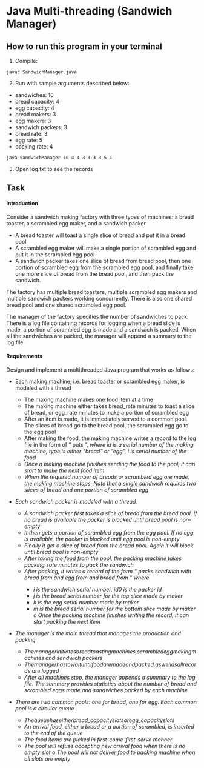 # Java Multi-threading (Sandwich Manager)

## How to run this program in your terminal
1. Compile:
```
javac SandwichManager.java
```

2. Run with sample arguments described below: 
- sandwiches: 10
- bread capacity: 4
- egg capacity: 4
- bread makers: 3
- egg makers: 3
- sandwich packers: 3
- bread rate: 3
- egg rate: 5
- packing rate: 4
```
java SandwichManager 10 4 4 3 3 3 3 5 4
```

3. Open log.txt to see the records


## Task
#### Introduction
Consider a sandwich making factory with three types of machines: a bread toaster, a scrambled egg maker, and a sandwich packer
- A bread toaster will toast a single slice of bread and put it in a bread pool
- A scrambled egg maker will make a single portion of scrambled egg and put it in the
scrambled egg pool
- A sandwich packer takes one slice of bread from bread pool, then one portion of
scrambled egg from the scrambled egg pool, and finally take one more slice of bread from the bread pool, and then pack the sandwich.

The factory has multiple bread toasters, multiple scrambled egg makers and multiple sandwich packers working concurrently. There is also one shared bread pool and one shared scrambled egg pool.

The manager of the factory specifies the number of sandwiches to pack. There is a log file containing records for logging when a bread slice is made, a portion of scrambled egg is made and a sandwich is packed. When all the sandwiches are packed, the manager will append a summary to the log file.

#### Requirements
Design and implement a multithreaded Java program that works as follows:

- Each making machine, i.e. bread toaster or scrambled egg maker, is modeled with a
thread
  - The making machine makes one food item at a time
  - The making machine either takes bread_rate minutes to toast a slice of bread, or egg_rate minutes to make a portion of scrambled egg
  - After an item is made, it is immediately served to a common pool. The slices of bread go to the bread pool, the scrambled egg go to the egg pool
  - After making the food, the making machine writes a record to the log file in the form of “<id> puts <type> <i>”, where id is a serial number of the making machine, type is either “bread” or “egg”, i is serial number of the food
  - Once a making machine finishes sending the food to the pool, it can start to make the next food item
  - When the required number of breads or scrambled egg are made, the making machine stops. Note that a single sandwich requires two slices of bread and one portion of scrambled egg

- Each sandwich packer is modeled with a thread.
  - A sandwich packer first takes a slice of bread from the bread pool. If no bread is available the packer is blocked until bread pool is non-empty
  - It then gets a portion of scrambled egg from the egg pool. If no egg is available, the packer is blocked until egg pool is non-empty
  - Finally it get a slice of bread from the bread pool. Again it will block until bread pool is non-empty
  - After taking the food from the pool, the packing machine takes packing_rate minutes to pack the sandwich
  - After packing, it writes a record of the form “<id0> packs sandwich <i> with bread <j> from <id1> and egg <k> from <id2> and bread <m> from <id3>” where
    - i is the sandwich serial number, id0 is the packer id
    - j is the bread serial number for the top slice made by maker <id1>
    - k is the egg serial number made by maker <id2>
    - m is the bread serial number for the bottom slice made by maker <id3> o Once the packing machine finishes writing the record, it can start packing the next item

- The manager is the main thread that manages the production and packing
  - Themanagerinitiatesbreadtoastingmachines,scrambledeggmakingmachines and sandwich packers
  - Themanagerhastowaituntilfoodaremadeandpacked,aswellasallrecords are logged
  - After all machines stop, the manager appends a summary to the log file. The summary provides statistics about the number of bread and scrambled eggs made and sandwiches packed by each machine

- There are two common pools: one for bread, one for egg. Each common pool is a circular queue
  - Thequeuehaseitherbread_capacityslotsoregg_capacityslots
  - An arrival food, either a bread or a portion of scrambled, is inserted to the end of the queue
  - The food items are picked in first-come-first-serve manner
  - The pool will refuse accepting new arrival food when there is no empty slot o The pool will not deliver food to packing machine when all slots are empty
